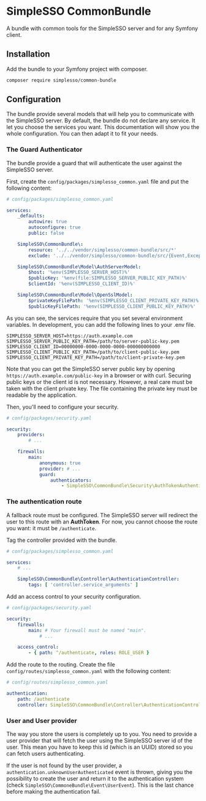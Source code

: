 # SimpleSSO CommonBundle

A bundle with common tools for the SimpleSSO server and for any Symfony client.

## Installation

Add the bundle to your Symfony project with composer.

```sh
composer require simplesso/common-bundle
```

## Configuration

The bundle provide several models that will help you to communicate with the SimpleSSO server. By default, the bundle do not declare any service. It let you choose the services you want. This documentation will show you the whole configuration. You can then adapt it to fit your needs.

### The Guard Authenticator

The bundle provide a guard that will authenticate the user against the SimpleSSO server.

First, create the `config/packages/simplesso_common.yaml` file and put the following content:

```yaml
# config/packages/simplesso_common.yaml

services:
    _defaults:
        autowire: true
        autoconfigure: true
        public: false

    SimpleSSO\CommonBundle\:
        resource: '../../vendor/simplesso/common-bundle/src/*'
        exclude: '../../vendor/simplesso/common-bundle/src/{Event,Exception,Model/Data}'

    SimpleSSO\CommonBundle\Model\AuthServerModel:
        $host: '%env(SIMPLESSO_SERVER_HOST)%'
        $publicKey: '%env(file:SIMPLESSO_SERVER_PUBLIC_KEY_PATH)%'
        $clientId: '%env(SIMPLESSO_CLIENT_ID)%'

    SimpleSSO\CommonBundle\Model\OpenSslModel:
        $privateKeyFilePath: '%env(SIMPLESSO_CLIENT_PRIVATE_KEY_PATH)%'
        $publicKeyFilePath: '%env(SIMPLESSO_CLIENT_PUBLIC_KEY_PATH)%'
```

As you can see, the services require that you set several environment variables. In development, you can add the following lines to your .env file.

```
SIMPLESSO_SERVER_HOST=https://auth.example.com
SIMPLESSO_SERVER_PUBLIC_KEY_PATH=/path/to/server-public-key.pem
SIMPLESSO_CLIENT_ID=00000000-0000-0000-0000-000000000000
SIMPLESSO_CLIENT_PUBLIC_KEY_PATH=/path/to/client-public-key.pem
SIMPLESSO_CLIENT_PRIVATE_KEY_PATH=/path/to/client-private-key.pem
```

Note that you can get the SimpleSSO server public key by opening `https://auth.example.com/public-key` in a browser or with curl. Securing public keys or the client id is not necessary. However, a real care must be taken with the client private key. The file containing the private key must be readable by the application.

Then, you'll need to configure your security.

```yaml
# config/packages/security.yaml

security:
    providers:
        # ...

    firewalls:
        main:
            anonymous: true
            provider: # ...
            guard:
                authenticators:
                    - SimpleSSO\CommonBundle\Security\AuthTokenAuthenticator
```

### The authentication route

A fallback route must be configured. The SimpleSSO server will redirect the user to this route with an **AuthToken**. For now, you cannot choose the route you want: it must be `/authenticate`.

Tag the controller provided with the bundle.

```yaml
# config/packages/simplesso_common.yaml

services:
    # ...

    SimpleSSO\CommonBundle\Controller\AuthenticationController:
        tags: [ 'controller.service_arguments' ]
```

Add an access control to your security configuration.

```yaml
# config/packages/security.yaml

security:
    firewalls:
        main: # Your firewall must be named "main".
            # ...

    access_control:
        - { path: ^/authenticate, roles: ROLE_USER }
```

Add the route to the routing. Create the file `config/routes/simplesso_common.yaml` with the following content:

```yaml
# config/routes/simplesso_common.yaml

authentication:
    path: /authenticate
    controller: SimpleSSO\CommonBundle\Controller\AuthenticationController::authenticate
```

### User and User provider

The way you store the users is completely up to you. You need to provide a user provider that will fetch the user using the SimpleSSO server id of the user. This mean you have to keep this id (which is an UUID) stored so you can fetch users authenticating.

If the user is not found by the user provider, a `authentication.unknownUserAuthenticated` event is thrown, giving you the possibility to create the user and return it to the authentication system (check `SimpleSSO\CommoneBundle\Event\UserEvent`). This is the last chance before making the authentication fail.
